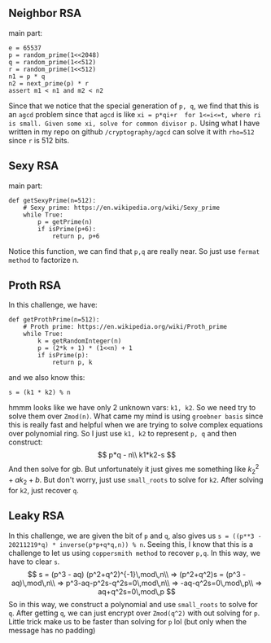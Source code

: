 ## Neighbor RSA

main part:

```
e = 65537
p = random_prime(1<<2048)
q = random_prime(1<<512)
r = random_prime(1<<512)
n1 = p * q
n2 = next_prime(p) * r
assert m1 < n1 and m2 < n2
```

Since that we notice that the special generation of `p, q`, we find that this is an `agcd` problem since that `agcd` is like `xi = p*qi+r  for 1<=i<=t, where ri is small. Given some xi, solve for common divisor p.` Using what I have written in my repo on github `/cryptography/agcd` can solve it with `rho=512` since  `r` is 512 bits.



## Sexy RSA

main part:

```
def getSexyPrime(n=512):
    # Sexy prime: https://en.wikipedia.org/wiki/Sexy_prime
    while True:
        p = getPrime(n)
        if isPrime(p+6):
            return p, p+6
```

Notice this function, we can find that `p,q` are really near. So just use `fermat method` to factorize n.



## Proth RSA

In this challenge, we have:

```
def getProthPrime(n=512):
    # Proth prime: https://en.wikipedia.org/wiki/Proth_prime
    while True:
        k = getRandomInteger(n)
        p = (2*k + 1) * (1<<n) + 1
        if isPrime(p):
            return p, k
```

and we also know this:

```
s = (k1 * k2) % n
```

hmmm looks like we have only 2 unknown vars: `k1, k2`. So we need try to solve them over `Zmod(n)`. What came my mind is using `groebner basis` since this is really fast and helpful when we are trying to solve complex equations over polynomial ring. So I just use `k1, k2` to represent `p, q` and then construct:
$$
p*q - n\\
k1*k2-s
$$
And then solve for gb. But unfortunately it just gives me something like $k_2^2 + ak_2+b$. But don't worry, just use `small_roots` to solve for `k2`. After solving for `k2`, just recover `q`.



## Leaky RSA

 In this challenge, we are given the bit of `p` and `q`, also gives us  `s = ((p**3 - 20211219*q) * inverse(p*p+q*q,n)) % n`. Seeing this, I know that this is a challenge to let us using `coppersmith method` to recover `p,q`. In this way, we have to clear `s`.
$$
s = (p^3 - aq)  (p^2+q^2)^{-1}\,mod\,n\\
=> (p^2+q^2)s = (p^3 - aq)\,mod\,n\\
=> p^3-aq-p^2s-q^2s=0\,mod\,n\\
=> -aq-q^2s=0\,mod\,p\\
=> aq+q^2s=0\,mod\,p
$$
So in this way, we construct a polynomial and use  `small_roots` to solve for `q`. After getting `q`, we can just encrypt over `Zmod(q^2)` with out solving for `p`. Little trick make us to be faster than solving for `p` lol (but only when the message has no padding)


